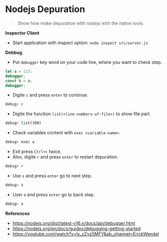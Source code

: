 # Nodejs Depuration

> Show how make depuration with nodejs with the native tools

**Inspector Client**
- Start application with inspect option: `node inspect src/server.js`

**Debbug**
- Put `debugger` key word on your code line, where you want to check step.
```js
let a = 123;
debugger;
const b = a;
debugger;
```
- Digite `c` and press `enter` to continue.
```bash
debug> c
```
- Digite the function `list(<line-numbers-of-file>)` to show file part.
```bash
debug> list(100)
```
- Check variables content with `exec <variable-name>`.
```bash
debug> exec a
```
- Exit press `Ctrl+c` twice.
- Also, digite `r` and press `enter` to restart depuration.
```bash
debug> r
```
- Use `s` and press `enter` go to next step.
```bash
debug> s
```
- User `o` and press `enter` go to back step.
```bash
debug> o
```

**References**
- https://nodejs.org/dist/latest-v16.x/docs/api/debugger.html
- https://nodejs.org/en/docs/guides/debugging-getting-started
- https://youtube.com/watch?v=lx_zZvz5MFY&ab_channel=ErickWendel